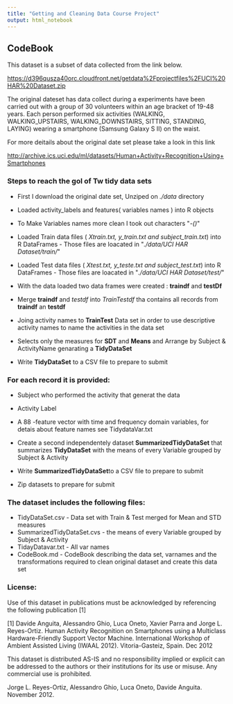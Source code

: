 ```yaml
---
title: "Getting and Cleaning Data Course Project"
output: html_notebook
---
```

 
## CodeBook

This dataset is a subset of data collected from the link below.

https://d396qusza40orc.cloudfront.net/getdata%2Fprojectfiles%2FUCI%20HAR%20Dataset.zip

The original dateset has data collect during a experiments have been carried out with a group of 30 volunteers within an age bracket of 19-48 years. Each person performed six activities (WALKING, WALKING_UPSTAIRS, WALKING_DOWNSTAIRS, SITTING, STANDING, LAYING) wearing a smartphone (Samsung Galaxy S II) on the waist.

For more deitails about the original date set please take a look in this link

http://archive.ics.uci.edu/ml/datasets/Human+Activity+Recognition+Using+Smartphones

### Steps to reach the gol of Tw tidy data sets

* First I download the original date set, Unziped on _*./data*_ directory

* Loaded activity_labels and features( variables names ) into R objects

* To Make Variables names more clean I took out characters "_*-()*_" 

* Loaded Train data files ( _*Xtrain.txt, y_train.txt and subject_train.txt*_) into R DataFrames - Those files are loacated in "_*./data/UCI HAR Dataset/train/*_"

* Loaded Test data files ( _*Xtest.txt, y_teste.txt and subject_test.txt*_) into R DataFrames - Those files are loacated in "_*./data/UCI HAR Dataset/test/*_"

* With the data loaded two data frames were created : **traindf** and **testDf**

* Merge **traindf** and *testdf* into *TrainTestdf* tha contains all records from **traindf** an **testdf**

* Joing activity names to **TrainTest** Data set in order to use descriptive activity names to name the activities in the data set

* Selects only the measures for **SDT** and **Means** and  Arrange by Subject & ActivityName genarating a **TidyDataSet**

* Write **TidyDataSet** to a CSV file to prepare to submit

### For each record it is provided:


- Subject who performed the activity that generat the data 

- Activity Label 

- A 88 -feature vector with time and frequency domain variables, for detais about feature names see TidydataVar.txt

* Create a second independentely dataset **SummarizedTidyDataSet** that summarizes **TidyDataSet** with the means of every Variable grouped by   Subject & Activity 

* Write **SummarizedTidyDataSet**to a CSV file to prepare to submit

* Zip datasets to prepare for submit

### The dataset includes the following files:

- TidyDataSet.csv - Data set with Train & Test merged for Mean and STD measures
- SummarizedTidyDataSet.cvs - the means of every Variable grouped by Subject & Activity 
- TidayDatavar.txt - All var names
- CodeBook.md  - CodeBook describing the data set, varnames and the transformations 
                required to clean original dataset and create this data set

### License:

Use of this dataset in publications must be acknowledged by referencing the following publication [1] 

[1] Davide Anguita, Alessandro Ghio, Luca Oneto, Xavier Parra and Jorge L. Reyes-Ortiz. Human Activity Recognition on Smartphones using a Multiclass Hardware-Friendly Support Vector Machine. International Workshop of Ambient Assisted Living (IWAAL 2012). Vitoria-Gasteiz, Spain. Dec 2012

This dataset is distributed AS-IS and no responsibility implied or explicit can be addressed to the authors or their institutions for its use or misuse. Any commercial use is prohibited.

Jorge L. Reyes-Ortiz, Alessandro Ghio, Luca Oneto, Davide Anguita. November 2012.



